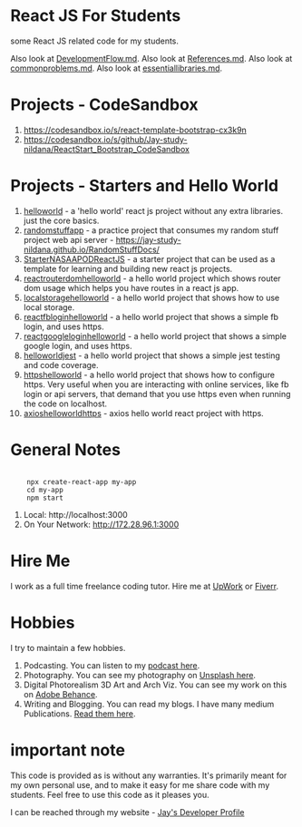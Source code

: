 # React JS For Students

some React JS related code for my students.

Also look at [DevelopmentFlow.md](DevelopmentFlow.md).
Also look at [References.md](References.md).
Also look at [commonproblems.md](commonproblems.md).
Also look at [essentiallibraries.md](essentiallibraries.md).

# Projects - CodeSandbox

1. https://codesandbox.io/s/react-template-bootstrap-cx3k9n
1. https://codesandbox.io/s/github/Jay-study-nildana/ReactStart_Bootstrap_CodeSandbox

# Projects - Starters and Hello World

1. [helloworld](helloworld) - a 'hello world' react js project without any extra libraries. just the core basics.
1. [randomstuffapp](randomstuffapp) - a practice project that consumes my random stuff project web api server - https://jay-study-nildana.github.io/RandomStuffDocs/
1. [StarterNASAAPODReactJS](StarterNASAAPODReactJS) - a starter project that can be used as a template for learning and building new react js projects. 
1. [reactrouterdomhelloworld](reactrouterdomhelloworld) - a hello world project which shows router dom usage which helps you have routes in a react js app.
1. [localstoragehelloworld](localstoragehelloworld) - a hello world project that shows how to use local storage. 
1. [reactfbloginhelloworld](reactfbloginhelloworld) - a hello world project that shows a simple fb login, and uses https. 
1. [reactgoogleloginhelloworld](reactgoogleloginhelloworld) - a hello world project that shows a simple google login, and uses https. 
1. [helloworldjest](helloworldjest) - a hello world project that shows a simple jest testing and code coverage.
1. [httpshelloworld](httpshelloworld) - a hello world project that shows how to configure https. Very useful when you are interacting with online services, like fb login or api servers, that demand that you use https even when running the code on localhost.
1. [axioshelloworldhttps](axioshelloworldhttps) - axios hello world react project with https. 

# General Notes

```

    npx create-react-app my-app
    cd my-app
    npm start

```

1. Local: http://localhost:3000
1. On Your Network: http://172.28.96.1:3000

# Hire Me

I work as a full time freelance coding tutor. Hire me at [UpWork](https://www.upwork.com/fl/vijayasimhabr) or [Fiverr](https://www.fiverr.com/jay_codeguy). 

# Hobbies

I try to maintain a few hobbies.

1. Podcasting. You can listen to my [podcast here](https://stories.thechalakas.com/listen-to-podcast/).
1. Photography. You can see my photography on [Unsplash here](https://unsplash.com/@jay_neeruhaaku).
1. Digital Photorealism 3D Art and Arch Viz. You can see my work on this on [Adobe Behance](https://www.behance.net/vijayasimhabr).
1. Writing and Blogging. You can read my blogs. I have many medium Publications. [Read them here](https://medium.com/@vijayasimhabr).

# important note 

This code is provided as is without any warranties. It's primarily meant for my own personal use, and to make it easy for me share code with my students. Feel free to use this code as it pleases you.

I can be reached through my website - [Jay's Developer Profile](https://jay-study-nildana.github.io/developerprofile)

